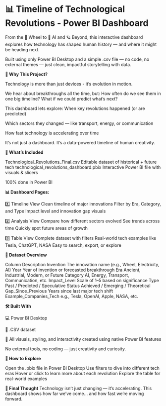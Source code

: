 # 📊 Timeline of Technological Revolutions - Power BI Dashboard

From the 🛞 Wheel to 🤖 AI and 🪐 Beyond, this interactive dashboard explores how technology has shaped human history — and where it might be heading next.

Built using only Power BI Desktop and a simple .csv file — no code, no external themes — just clean, impactful storytelling with data.


**🌟 Why This Project?**

Technology is more than just devices - it’s evolution in motion.

We hear about breakthroughs all the time, but:
How often do we see them in one big timeline?
What if we could predict what’s next?

This dashboard lets explore:
When key revolutions happened (or are predicted)

Which sectors they changed — like transport, energy, or communication

How fast technology is accelerating over time

It’s not just a dashboard. It’s a data-powered timeline of human creativity.


**📁 What’s Included**

Technological_Revolutions_Final.csv	Editable dataset of historical + future tech
technological_revolutions_dashboard.pbix	Interactive Power BI file with visuals & slicers

100% done in Power BI


**📊 Dashboard Pages:**

1️⃣ Timeline View
Clean timeline of major innovations
Filter by Era, Category, and Type
Impact level and innovation gap visuals

2️⃣ Analysis View
Compare how different sectors evolved
See trends across time
Quickly spot future areas of growth

3️⃣ Table View
Complete dataset with filters
Real-world tech examples like Tesla, ChatGPT, NASA
Easy to search, export, or explore


**📄 Dataset Overview**

Column	                Description
Invention	              The innovation name (e.g., Wheel, Electricity, AI)
Year	                  Year of invention or forecasted breakthrough
Era	                    Ancient, Industrial, Modern, or Future
Category	              AI, Energy, Transport, Communication, etc.
Impact_Level	          Scale of 1–5 based on significance
Type	                  Past / Predicted / Speculative
Status	                Achieved / Emerging / Theoretical
Gap_Since_Previous	    Years since last major tech shift
Example_Companies_Tech	e.g., Tesla, OpenAI, Apple, NASA, etc.



**🛠️ Built With**

💻 Power BI Desktop

📄 .CSV dataset

🎨 All visuals, styling, and interactivity created using native Power BI features

No external tools, no coding — just creativity and curiosity.


**🔄 How to Explore**

Open the .pbix file in Power BI Desktop
Use filters to dive into different tech eras
Hover or click to learn more about each revolution
Explore the table for real-world examples

**📌 Final Thought**
Technology isn’t just changing — it’s accelerating.
This dashboard shows how far we’ve come… and how fast we’re moving forward.
